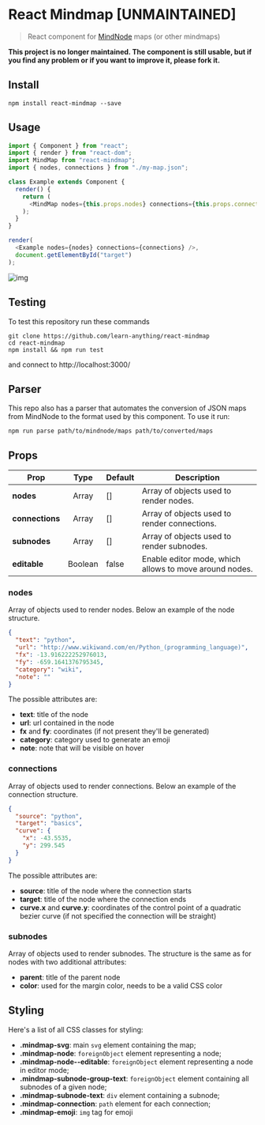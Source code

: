 # React Mindmap [UNMAINTAINED]

> React component for [MindNode](https://mindnode.com/) maps (or other mindmaps)

**This project is no longer maintained. The component is still usable, but if you find any problem or if you want to improve it, please fork it.**

## Install

`npm install react-mindmap --save`

## Usage

```js
import { Component } from "react";
import { render } from "react-dom";
import MindMap from "react-mindmap";
import { nodes, connections } from "./my-map.json";

class Example extends Component {
  render() {
    return (
      <MindMap nodes={this.props.nodes} connections={this.props.connections} />
    );
  }
}

render(
  <Example nodes={nodes} connections={connections} />,
  document.getElementById("target")
);
```

![img](https://raw.githubusercontent.com/learn-anything/react-mindmap/master/screenshot.png)

## Testing

To test this repository run these commands

```
git clone https://github.com/learn-anything/react-mindmap
cd react-mindmap
npm install && npm run test
```

and connect to http://localhost:3000/

## Parser

This repo also has a parser that automates the conversion of JSON maps from MindNode
to the format used by this component. To use it run:

```
npm run parse path/to/mindnode/maps path/to/converted/maps
```

## Props

| Prop            |  Type   | Default | Description                                            |
| --------------- | :-----: | ------- | ------------------------------------------------------ |
| **nodes**       |  Array  | []      | Array of objects used to render nodes.                 |
| **connections** |  Array  | []      | Array of objects used to render connections.           |
| **subnodes**    |  Array  | []      | Array of objects used to render subnodes.              |
| **editable**    | Boolean | false   | Enable editor mode, which allows to move around nodes. |

### nodes

Array of objects used to render nodes. Below an example of the node structure.

```json
{
  "text": "python",
  "url": "http://www.wikiwand.com/en/Python_(programming_language)",
  "fx": -13.916222252976013,
  "fy": -659.1641376795345,
  "category": "wiki",
  "note": ""
}
```

The possible attributes are:

- **text**: title of the node
- **url**: url contained in the node
- **fx** and **fy**: coordinates (if not present they'll be generated)
- **category**: category used to generate an emoji
- **note**: note that will be visible on hover

### connections

Array of objects used to render connections. Below an example of the connection
structure.

```json
{
  "source": "python",
  "target": "basics",
  "curve": {
    "x": -43.5535,
    "y": 299.545
  }
}
```

The possible attributes are:

- **source**: title of the node where the connection starts
- **target**: title of the node where the connection ends
- **curve.x** and **curve.y**: coordinates of the control point of a quadratic bezier curve
  (if not specified the connection will be straight)

### subnodes

Array of objects used to render subnodes. The structure is the same as for nodes
with two additional attributes:

- **parent**: title of the parent node
- **color**: used for the margin color, needs to be a valid CSS color

## Styling

Here's a list of all CSS classes for styling:

- **.mindmap-svg**: main `svg` element containing the map;
- **.mindmap-node**: `foreignObject` element representing a node;
- **.mindmap-node--editable**: `foreignObject` element representing a node in editor mode;
- **.mindmap-subnode-group-text**: `foreignObject` element containing all subnodes of a given node;
- **.mindmap-subnode-text**: `div` element containing a subnode;
- **.mindmap-connection**: `path` element for each connection;
- **.mindmap-emoji**: `img` tag for emoji
